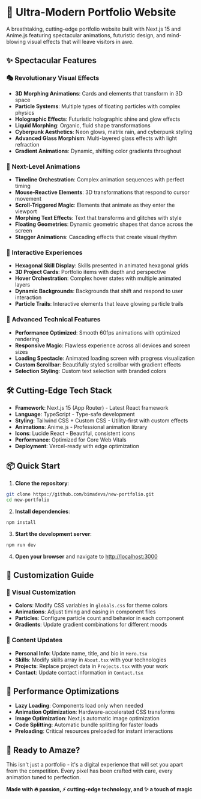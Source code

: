 # 🚀 Ultra-Modern Portfolio Website

A breathtaking, cutting-edge portfolio website built with Next.js 15 and Anime.js featuring spectacular animations, futuristic design, and mind-blowing visual effects that will leave visitors in awe.

## ✨ Spectacular Features

### 🎭 **Revolutionary Visual Effects**
- **3D Morphing Animations**: Cards and elements that transform in 3D space
- **Particle Systems**: Multiple types of floating particles with complex physics
- **Holographic Effects**: Futuristic holographic shine and glow effects
- **Liquid Morphing**: Organic, fluid shape transformations
- **Cyberpunk Aesthetics**: Neon glows, matrix rain, and cyberpunk styling
- **Advanced Glass Morphism**: Multi-layered glass effects with light refraction
- **Gradient Animations**: Dynamic, shifting color gradients throughout

### 🎨 **Next-Level Animations**
- **Timeline Orchestration**: Complex animation sequences with perfect timing
- **Mouse-Reactive Elements**: 3D transformations that respond to cursor movement
- **Scroll-Triggered Magic**: Elements that animate as they enter the viewport
- **Morphing Text Effects**: Text that transforms and glitches with style
- **Floating Geometries**: Dynamic geometric shapes that dance across the screen
- **Stagger Animations**: Cascading effects that create visual rhythm

### 🎯 **Interactive Experiences**
- **Hexagonal Skill Display**: Skills presented in animated hexagonal grids
- **3D Project Cards**: Portfolio items with depth and perspective
- **Hover Orchestration**: Complex hover states with multiple animated layers
- **Dynamic Backgrounds**: Backgrounds that shift and respond to user interaction
- **Particle Trails**: Interactive elements that leave glowing particle trails

### 🔮 **Advanced Technical Features**
- **Performance Optimized**: Smooth 60fps animations with optimized rendering
- **Responsive Magic**: Flawless experience across all devices and screen sizes
- **Loading Spectacle**: Animated loading screen with progress visualization
- **Custom Scrollbar**: Beautifully styled scrollbar with gradient effects
- **Selection Styling**: Custom text selection with branded colors

## 🛠️ Cutting-Edge Tech Stack

- **Framework**: Next.js 15 (App Router) - Latest React framework
- **Language**: TypeScript - Type-safe development
- **Styling**: Tailwind CSS + Custom CSS - Utility-first with custom effects
- **Animations**: Anime.js - Professional animation library
- **Icons**: Lucide React - Beautiful, consistent icons
- **Performance**: Optimized for Core Web Vitals
- **Deployment**: Vercel-ready with edge optimization

## 📦 Quick Start

1. **Clone the repository**:
```bash
git clone https://github.com/bimadevs/new-portfolio.git
cd new-portfolio
```

2. **Install dependencies**:
```bash
npm install
```

3. **Start the development server**:
```bash
npm run dev
```

4. **Open your browser** and navigate to [http://localhost:3000](http://localhost:3000)

## 🎯 Customization Guide

### 🎨 **Visual Customization**
- **Colors**: Modify CSS variables in `globals.css` for theme colors
- **Animations**: Adjust timing and easing in component files
- **Particles**: Configure particle count and behavior in each component
- **Gradients**: Update gradient combinations for different moods

### 📝 **Content Updates**
- **Personal Info**: Update name, title, and bio in `Hero.tsx`
- **Skills**: Modify skills array in `About.tsx` with your technologies
- **Projects**: Replace project data in `Projects.tsx` with your work
- **Contact**: Update contact information in `Contact.tsx`

## 🚀 Performance Optimizations

- **Lazy Loading**: Components load only when needed
- **Animation Optimization**: Hardware-accelerated CSS transforms
- **Image Optimization**: Next.js automatic image optimization
- **Code Splitting**: Automatic bundle splitting for faster loads
- **Preloading**: Critical resources preloaded for instant interactions

## 🎉 **Ready to Amaze?**

This isn't just a portfolio - it's a digital experience that will set you apart from the competition. Every pixel has been crafted with care, every animation tuned to perfection.

**Made with 🔥 passion, ⚡ cutting-edge technology, and ✨ a touch of magic**